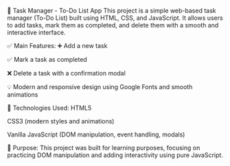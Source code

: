 📝 Task Manager - To-Do List App
This project is a simple web-based task manager (To-Do List) built using HTML, CSS, and JavaScript. It allows users to add tasks, mark them as completed, and delete them with a smooth and interactive interface.

✅ Main Features:
➕ Add a new task

✅ Mark a task as completed

❌ Delete a task with a confirmation modal

💡 Modern and responsive design using Google Fonts and smooth animations

🔧 Technologies Used:
HTML5

CSS3 (modern styles and animations)

Vanilla JavaScript (DOM manipulation, event handling, modals)

🎯 Purpose:
This project was built for learning purposes, focusing on practicing DOM manipulation and adding interactivity using pure JavaScript.
